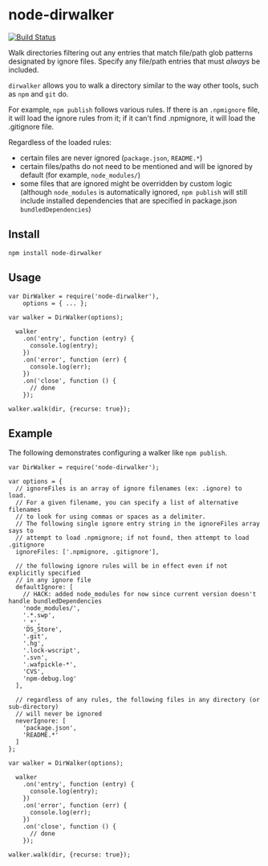 node-dirwalker
==============

[![Build Status](https://travis-ci.org/tonypujals/node-dirwalker.svg?branch=master)](https://travis-ci.org/tonypujals/node-dirwalker)

Walk directories filtering out any entries that match file/path glob patterns
designated by ignore files. Specify any file/path entries that must *always*
be included.

`dirwalker` allows you to walk a directory similar to the way other tools, such
as `npm` and `git` do.

For example, `npm publish` follows various rules. If there is an `.npmignore` file,
it will load the ignore rules from it; if it can't find .npmignore, it will load
the .gitignore file.

Regardless of the loaded rules:

 * certain files are never ignored (`package.json`, `README.*`)
 * certain files/paths do not need to be mentioned and will be ignored by default
   (for example, `node_modules/`)
 * some files that are ignored might be overridden by custom logic (although
   `node_modules` is automatically ignored, `npm publish` will still include
   installed dependencies that are specified in package.json `bundledDependencies`)


Install
-------

    npm install node-dirwalker


Usage
-----

```
var DirWalker = require('node-dirwalker'),
    options = { ... };

var walker = DirWalker(options);

  walker
    .on('entry', function (entry) {
      console.log(entry);
    })
    .on('error', function (err) {
      console.log(err);
    })
    .on('close', function () {
      // done
    });

walker.walk(dir, {recurse: true});
```

Example
-------
The following demonstrates configuring a walker like `npm publish`.

```
var DirWalker = require('node-dirwalker');

var options = {
  // ignoreFiles is an array of ignore filenames (ex: .ignore) to load.
  // For a given filename, you can specify a list of alternative filenames
  // to look for using commas or spaces as a delimiter.
  // The following single ignore entry string in the ignoreFiles array says to
  // attempt to load .npmignore; if not found, then attempt to load .gitignore
  ignoreFiles: ['.npmignore, .gitignore'],

  // the following ignore rules will be in effect even if not explicitly specified
  // in any ignore file
  defaultIgnore: [
    // HACK: added node_modules for now since current version doesn't handle bundledDependencies
    'node_modules/',
    '.*.swp',
    '_*',
    'DS_Store',
    '.git',
    '.hg',
    '.lock-wscript',
    '.svn',
    '.wafpickle-*',
    'CVS',
    'npm-debug.log'
  ],

  // regardless of any rules, the following files in any directory (or sub-directory)
  // will never be ignored
  neverIgnore: [
    'package.json',
    'README.*'
  ]
};

var walker = DirWalker(options);

  walker
    .on('entry', function (entry) {
      console.log(entry);
    })
    .on('error', function (err) {
      console.log(err);
    })
    .on('close', function () {
      // done
    });

walker.walk(dir, {recurse: true});
```




